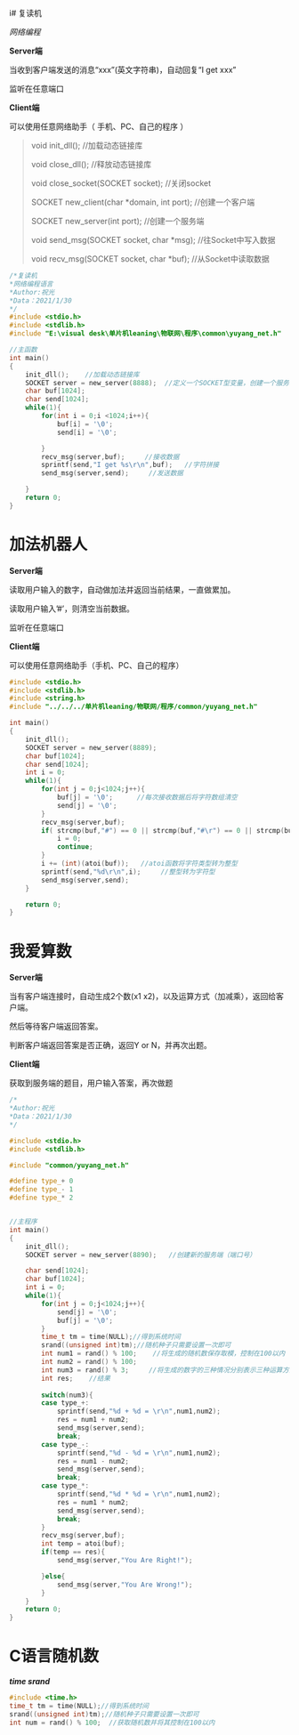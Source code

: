 i# 复读机

*网络编程*



**Server端**

当收到客户端发送的消息“xxx”(英文字符串)，自动回复“I get xxx”

监听在任意端口

**Client端**

可以使用任意网络助手（ 手机、PC、自己的程序 ）

> void init_dll(); //加载动态链接库
>
> void close_dll(); //释放动态链接库
>
> void close_socket(SOCKET socket); //关闭socket
>
> SOCKET new_client(char *domain, int port); //创建一个客户端
>
> SOCKET new_server(int port); //创建一个服务端
>
> void send_msg(SOCKET socket, char *msg); //往Socket中写入数据
>
> void recv_msg(SOCKET socket, char *buf); //从Socket中读取数据

```c
/*复读机
*网络编程语言
*Author:祝光
*Data：2021/1/30
*/
#include <stdio.h>
#include <stdlib.h>
#include "E:\visual desk\单片机leaning\物联网\程序\common\yuyang_net.h"   //包含.h文件的函数封装库

//主函数
int main()
{
    init_dll();    //加载动态链接库
    SOCKET server = new_server(8888);  //定义一个SOCKET型变量，创建一个服务端
    char buf[1024];   
    char send[1024];
    while(1){
        for(int i = 0;i <1024;i++){
            buf[i] = '\0';
            send[i] = '\0';

        }
        recv_msg(server,buf);     //接收数据
        sprintf(send,"I get %s\r\n",buf);   //字符拼接
        send_msg(server,send);     //发送数据

    }
    return 0;
}

```





# 加法机器人

**Server端**

读取用户输入的数字，自动做加法并返回当前结果，一直做累加。

读取用户输入’#’，则清空当前数据。

监听在任意端口

**Client端**

可以使用任意网络助手（手机、PC、自己的程序）

```C
#include <stdio.h>
#include <stdlib.h>
#include <string.h>
#include "../../../单片机leaning/物联网/程序/common/yuyang_net.h"

int main()
{
    init_dll();
    SOCKET server = new_server(8889);
    char buf[1024];
    char send[1024];
    int i = 0;
    while(1){
        for(int j = 0;j<1024;j++){
            buf[j] = '\0';      //每次接收数据后将字符数组清空
            send[j] = '\0';
        }
        recv_msg(server,buf);
        if( strcmp(buf,"#") == 0 || strcmp(buf,"#\r") == 0 || strcmp(buf,"#\r\n") == 0){
            i = 0;
            continue; 
        }
        i += (int)(atoi(buf));   //atoi函数将字符类型转为整型
        sprintf(send,"%d\r\n",i);     //整型转为字符型
        send_msg(server,send);
    }

    return 0;
}
```





# 我爱算数

**Server端**

当有客户端连接时，自动生成2个数(x1 x2)，以及运算方式（加减乘），返回给客户端。

然后等待客户端返回答案。

判断客户端返回答案是否正确，返回Y or N，并再次出题。

**Client端**

获取到服务端的题目，用户输入答案，再次做题

```C
/*
*Author:祝光
*Data：2021/1/30
*/

#include <stdio.h>
#include <stdlib.h>

#include "common/yuyang_net.h"

#define type_+ 0
#define type_- 1
#define type_* 2


//主程序
int main()
{
    init_dll();
    SOCKET server = new_server(8890);   //创建新的服务端（端口号）

    char send[1024];
    char buf[1024];
    int i = 0;
    while(1){
        for(int j = 0;j<1024;j++){
            send[j] = '\0';
            buf[j] = '\0';
        }
        time_t tm = time(NULL);//得到系统时间
        srand((unsigned int)tm);//随机种⼦只需要设置⼀次即可
        int num1 = rand() % 100;    //将生成的随机数保存取模，控制在100以内
        int num2 = rand() % 100;
        int num3 = rand() % 3;     //将生成的数字的三种情况分别表示三种运算方式
        int res;    //结果
        
        switch(num3){
        case type_+:
            sprintf(send,"%d + %d = \r\n",num1,num2);
            res = num1 + num2;
            send_msg(server,send);
            break;
        case type_-:
            sprintf(send,"%d - %d = \r\n",num1,num2);
            res = num1 - num2;
            send_msg(server,send);
            break;
        case type_*:
            sprintf(send,"%d * %d = \r\n",num1,num2);
            res = num1 * num2;
            send_msg(server,send);
            break;
        }
        recv_msg(server,buf);
        int temp = atoi(buf);
        if(temp == res){
            send_msg(server,"You Are Right!");

        }else{
            send_msg(server,"You Are Wrong!");
        }
    }
    return 0;
}

```



# C语言随机数

***time     srand***

```c
#include <time.h>
time_t tm = time(NULL);//得到系统时间
srand((unsigned int)tm);//随机种⼦只需要设置⼀次即可
int num = rand() % 100;  //获取随机数并将其控制在100以内
```



